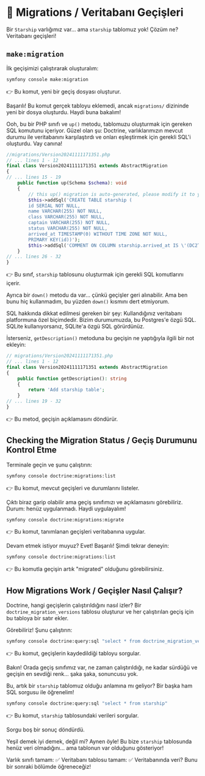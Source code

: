 # 🧱 Migrations / Veritabanı Geçişleri

Bir `Starship` varlığımız var... ama `starship` tablomuz yok! Çözüm ne? Veritabanı geçişleri!

## `make:migration`

İlk geçişimizi çalıştırarak oluşturalım:

```bash
symfony console make:migration
```

👉 Bu komut, yeni bir geçiş dosyası oluşturur.

Başarılı! Bu komut gerçek tabloyu eklemedi, ancak `migrations/` dizininde yeni bir dosya oluşturdu. Haydi buna bakalım!

Ooh, bu bir PHP sınıfı ve `up()` metodu, tablomuzu oluşturmak için gereken SQL komutunu içeriyor. Güzel olan şu: Doctrine, varlıklarımızın mevcut durumu ile veritabanını karşılaştırdı ve onları eşleştirmek için gerekli SQL'i oluşturdu. Vay canına!

```php
//migrations/Version20241111171351.php
// ... lines 1 - 12
final class Version20241111171351 extends AbstractMigration
{
// ... lines 15 - 19
    public function up(Schema $schema): void
    {
        // this up() migration is auto-generated, please modify it to your needs
        $this->addSql('CREATE TABLE starship (
        id SERIAL NOT NULL, 
        name VARCHAR(255) NOT NULL, 
        class VARCHAR(255) NOT NULL, 
        captain VARCHAR(255) NOT NULL, 
        status VARCHAR(255) NOT NULL, 
        arrived_at TIMESTAMP(0) WITHOUT TIME ZONE NOT NULL, 
        PRIMARY KEY(id))');
        $this->addSql('COMMENT ON COLUMN starship.arrived_at IS \'(DC2Type:datetime_immutable)\'');
    }
// ... lines 26 - 32
}
```

👉 Bu sınıf, `starship` tablosunu oluşturmak için gerekli SQL komutlarını içerir.

Ayrıca bir `down()` metodu da var... çünkü geçişler geri alınabilir. Ama ben bunu hiç kullanmadım, bu yüzden `down()` kısmını dert etmiyorum.

SQL hakkında dikkat edilmesi gereken bir şey: Kullandığınız veritabanı platformuna özel biçimdedir. Bizim durumumuzda, bu Postgres'e özgü SQL. SQLite kullanıyorsanız, SQLite'a özgü SQL görürdünüz.

İsterseniz, `getDescription()` metoduna bu geçişin ne yaptığıyla ilgili bir not ekleyin:

```php
// migrations/Version20241111171351.php
// ... lines 1 - 12
final class Version20241111171351 extends AbstractMigration
{
    public function getDescription(): string
    {
        return 'Add starship table';
    }
// ... lines 19 - 32
}
```

👉 Bu metod, geçişin açıklamasını döndürür.

## Checking the Migration Status /   Geçiş Durumunu Kontrol Etme

Terminale geçin ve şunu çalıştırın:

```bash
symfony console doctrine:migrations:list
```

👉 Bu komut, mevcut geçişleri ve durumlarını listeler.

Çıktı biraz garip olabilir ama geçiş sınıfımızı ve açıklamasını görebiliriz. Durum: henüz uygulanmadı. Haydi uygulayalım!

```bash
symfony console doctrine:migrations:migrate
```

👉 Bu komut, tanımlanan geçişleri veritabanına uygular.

Devam etmek istiyor muyuz? Evet! Başarılı! Şimdi tekrar deneyin:

```bash
symfony console doctrine:migrations:list
```

👉 Bu komutla geçişin artık "migrated" olduğunu görebilirsiniz.

## How Migrations Work / Geçişler Nasıl Çalışır?

Doctrine, hangi geçişlerin çalıştırıldığını nasıl izler? Bir `doctrine_migration_versions` tablosu oluşturur ve her çalıştırılan geçiş için bu tabloya bir satır ekler.

Görebiliriz! Şunu çalıştırın:

```bash
symfony console doctrine:query:sql "select * from doctrine_migration_versions"
```

👉 Bu komut, geçişlerin kaydedildiği tabloyu sorgular.

Bakın! Orada geçiş sınıfımız var, ne zaman çalıştırıldığı, ne kadar sürdüğü ve geçişin en sevdiği renk... şaka şaka, sonuncusu yok.

Bu, artık bir `starship` tablomuz olduğu anlamına mı geliyor? Bir başka ham SQL sorgusu ile öğrenelim!

```bash
symfony console doctrine:query:sql "select * from starship"
```

👉 Bu komut, `starship` tablosundaki verileri sorgular.

Sorgu boş bir sonuç döndürdü.

Yeşil demek iyi demek, değil mi? Aynen öyle! Bu bize `starship` tablosunda henüz veri olmadığını... ama tablonun var olduğunu gösteriyor!

Varlık sınıfı tamam: ✅
Veritabanı tablosu tamam: ✅
Veritabanında veri? Bunu bir sonraki bölümde öğreneceğiz!
